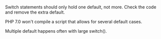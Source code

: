Switch statements should only hold one default, not more. Check the code and remove the extra default.  

PHP 7.0 won't compile a script that allows for several default cases. 

Multiple default happens often with large switch().

<?php

switch($a) {
    case 1 : 
        break;
    default : 
        break;
    case 2 : 
        break;
    default :  // This default is never reached
        break;
}

?>

